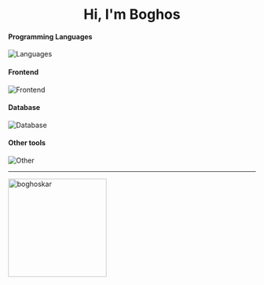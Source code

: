 <h1 align="center">Hi, I'm Boghos</h1>

#### Programming Languages
  ![Languages](https://skillicons.dev/icons?i=dart,js,cpp,c#,)

#### Frontend
![Frontend](https://skillicons.dev/icons?i=html,css,js,react)

#### Database
![Database](https://skillicons.dev/icons?i=firebase)

#### Other tools
![Other](https://skillicons.dev/icons?i=git,unity,vercel,figma,photoshop,premiere,ae)    
<hr>
<div style="display: flex; flex-direction: column; align-items: flex-start;">
  <img src="https://github-readme-stats.vercel.app/api/top-langs?username=boghoskar&show_icons=false&locale=en&layout=compact" alt="boghoskar" height="200" />  
</div>
